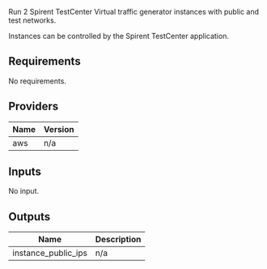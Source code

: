 
Run 2 Spirent TestCenter Virtual traffic generator instances with public and test networks.

Instances can be controlled by the Spirent TestCenter application.

<!-- BEGINNING OF PRE-COMMIT-TERRAFORM DOCS HOOK -->
## Requirements

No requirements.

## Providers

| Name | Version |
|------|---------|
| aws | n/a |

## Inputs

No input.

## Outputs

| Name | Description |
|------|-------------|
| instance\_public\_ips | n/a |

<!-- END OF PRE-COMMIT-TERRAFORM DOCS HOOK -->

